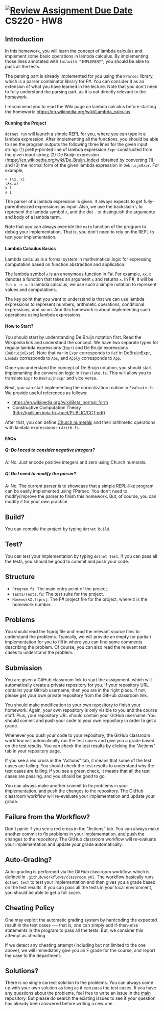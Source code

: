 [![Review Assignment Due Date](https://classroom.github.com/assets/deadline-readme-button-22041afd0340ce965d47ae6ef1cefeee28c7c493a6346c4f15d667ab976d596c.svg)](https://classroom.github.com/a/LNjm0djF)
CS220 - HW8
===

## Introduction

In this homework, you will learn the concept of lambda calculus and implement
some basic operations in lambda calculus. By implementing those lines annotated
with `failwith "IMPLEMENT"`, you should be able to pass all the tests.

The parsing part is already implemented for you using the `FParsec` library,
which is a parser combinator library for F#. You can consider it as an extension
of what you have learned in the lecture. Note that you don't need to fully
understand the parsing part, as it is not directly relevant to the homework.

I recommend you to read the Wiki page on lambda calculus before starting the
homework: https://en.wikipedia.org/wiki/Lambda_calculus.

#### Running the Project

`dotnet run` will launch a simple REPL for you, where you can type in a lambda
expression. After implementing all the functions, you should be able to see the
program outputs the following three lines for the given input string: (1)
pretty-printed line of lambda expression `Expr` constructed from the given input
string; (2) De Bruijn expression (https://en.wikipedia.org/wiki/De_Bruijn_index)
obtained by converting (1); and (3) the normal form of the given lambda
expression in `DebruijnExpr`. For example,

```
> (\x. x)
(λx.x)
λ 1
λ 1
```

The parser of a lambda expression is given. It always expects to get
fully-parenthesized expressions as input. Also, we use the backslash `\` to
represent the lambda symbol `λ`, and the dot `.` to distinguish the arguments
and body of a lambda term.

Note that you can always override the `main` function of the program to debug
your implementation. That is, you don't need to rely on the REPL to test your
implementation.

#### Lambda Calculus Basics

Lambda calculus is a formal system in mathematical logic for expressing
computation based on function abstraction and application.

The lambda symbol `λ` is an anonymous function in F#. For example, `λx.x`
denotes a function that takes an argument `x` and returns `x`. In F#, it will be
`fun x -> x`. In lambda calculus, we use such a simple notation to represent
values and computations.

The key point that you want to understand is that we can use lambda expressions
to represent numbers, arithmetic operations, conditional expressions, and so on.
And this homework is about implementing such operations using lambda
expressions.

#### How to Start?

You should start by understanding De Bruijn notation first. Read the Wikipedia
link and understand the concept. We have two separate types for regular lambda
expressions (`Expr`) and De Bruijn expressions (`DeBruijnExpr`). Note that `Var`
in `Expr` corresponds to `Ref` in DeBruijnExpr, `Lambda` corresponds to `Abs`,
and `Apply` corresponds to `App`.

Once you understand the concept of De Bruijn notation, you should start
implementing the conversion logic in `Translate.fs`. This will allow you to
translate `Expr` to `DeBruijnExpr` and vice versa.

Next, you can start implementing the normalization routine in `Evaluate.fs`. We
provide useful references as follows:

- https://en.wikipedia.org/wiki/Beta_normal_form
- Constructive Computation Theory (http://gallium.inria.fr/~huet/PUBLIC/CCT.pdf)

After that, you can define [Church
numerals](https://en.wikipedia.org/wiki/Church_encoding) and their arithmetic
operations with lambda expressions in `Arith.fs`.

#### FAQs

##### Q: Do I need to consider negative integers?

A: No. Just encode positive integers and zero using Church numerals.

##### Q: Do I need to modify the parser?

A: No. The current parser is to showcase that a simple REPL-like program can be
easily implemented using FParsec. You don't need to modify/improve the parser to
finish this homework. But, of course, you can modify it for your own practice.

## Build?

You can compile the project by typing `dotnet build`.

## Test?

You can test your implementation by typing `dotnet test`. If you can pass
all the tests, you should be good to commit and push your code.

## Structure

- `Program.fs`: The main entry point of the project.
- `Tests/Tests.fs`: The test suite for the project.
- `HomeworkX.fsproj`: The F# project file for the project, where `X` is the
  homework number.

## Problems

You should read the fsproj file and read the relevant source files to understand
the problems. Typically, we will provide an empty (or partial) implementation
for you to fill in where you can find some comments describing the problem. Of
course, you can also read the relevant test cases to understand the problem.

## Submission

You are given a GitHub classroom link to start the assignment, which will
automatically create a private repository for you. If your repository URL
contains your GitHub username, then you are in the right place. If not, please
get your own private repository from the GitHub classroom link.

You should make modification to your own repository to finish your homework.
Again, your own repository is only visible to you and the course staff. Plus,
your repository URL should contain your GitHub username. You should commit and
push your code to your own repository in order to get a grade.

Whenever you push your code to your repository, the GitHub classroom workflow
will automatically run the test cases and give you a grade based on the test
results. You can check the test results by clicking the "Actions" tab in your
repository page.

If you see a red cross in the "Actions" tab, it means that some of the test
cases are failing. You should check the test results to understand why the test
cases are failing. If you see a green check, it means that all the test cases
are passing, and you should be good to go.

You can always make another commit to fix problems in your implementation, and
push the changes to the repository. The GitHub classroom workflow will
re-evaluate your implementation and update your grade.

## Failure from the Workflow?

Don't panic if you see a red cross in the "Actions" tab. You can always make
another commit to fix problems in your implementation, and push the changes to
the repository. The GitHub classroom workflow will re-evaluate your
implementation and update your grade automatically.

## Auto-Grading?

Auto-grading is performed via the GitHub classroom workflow, which is defined in
`.github/workflows/classroom.yml`. The workflow basically runs `dotnet test` to
test your implementation and then gives you a grade based on the test results.
If you can pass all the tests in your local environment, you should be able to
get a full score.

## Cheating Policy

One may exploit the automatic grading system by hardcoding the expected result
in the test cases --- that is, one can simply add if-then-else statements in the
program to pass all the tests. But, we consider this attempt as cheating.

If we detect any cheating attempt (including but not limited to the one above),
we will immediately give you an F grade for the course, and report the case to
the department.

## Solutions?

There is no single correct solution to the problems. You can always come up with
your own solution as long as it can pass the test cases. If you have any
questions about the problems, feel free to write an issue in the
[main](https://github.com/KAIST-CS220/CS220-Main) repository. But please do
search the existing issues to see if your question has already been answered
before writing a new one.
